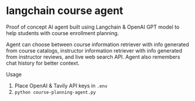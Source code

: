 # langchain course agent

Proof of concept AI agent built using Langchain & OpenAI GPT model to help students with course enrollment planning.

Agent can choose between course information retriever with info generated from course catalogs, instructor information retriever with info generated from instructor reviews, and live web search API.  Agent also remembers chat history for better context.  

Usage
1. Place OpenAI & Tavily API keys in `.env`
1. `python course-planning-agent.py`
